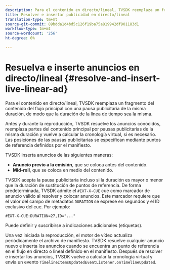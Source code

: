 ```yaml
---
description: Para el contenido en directo/lineal, TVSDK reemplaza un fragmento del contenido del flujo principal con una pausa publicitaria de la misma duración, de modo que la duración de la línea de tiempo sea la misma.
title: Resolver e insertar publicidad en directo/lineal
translation-type: tm+mt
source-git-commit: 89bdda1d4bd5c126f19ba75a819942df901183d1
workflow-type: tm+mt
source-wordcount: '256'
ht-degree: 0%

---
```



# Resuelva e inserte anuncios en directo/lineal {#resolve-and-insert-live-linear-ad}

Para el contenido en directo/lineal, TVSDK reemplaza un fragmento del contenido del flujo principal con una pausa publicitaria de la misma duración, de modo que la duración de la línea de tiempo sea la misma.

Antes y durante la reproducción, TVSDK resuelve los anuncios conocidos, reemplaza partes del contenido principal por pausas publicitarias de la misma duración y vuelve a calcular la cronología virtual, si es necesario. Las posiciones de las pausas publicitarias se especifican mediante puntos de referencia definidos por el manifiesto.

TVSDK inserta anuncios de las siguientes maneras:

* **Anuncio previo a la emisión**, que se coloca antes del contenido.
* **Mid-roll**, que se coloca en medio del contenido.

TVSDK acepta la pausa publicitaria incluso si la duración es mayor o menor que la duración de sustitución de puntos de referencia. De forma predeterminada, TVSDK admite el `#EXT-X-CUE` cue como marcador de anuncio válido al resolver y colocar anuncios. Este marcador requiere que el valor del campo de metadatos `DURATION` se exprese en segundos y el ID exclusivo del cue. Por ejemplo:

```
#EXT-X-CUE:DURATION=27,ID="..."
```

Puede definir y suscribirse a indicaciones adicionales (etiquetas).

Una vez iniciada la reproducción, el motor de vídeo actualiza periódicamente el archivo de manifiesto. TVSDK resuelve cualquier anuncio nuevo e inserta los anuncios cuando se encuentra un punto de referencia en el flujo en directo o lineal definido en el manifiesto. Después de resolver e insertar los anuncios, TVSDK vuelve a calcular la cronología virtual y envía un evento `TimelineItemsUpdatedEventListener.onTimelineUpdated`.